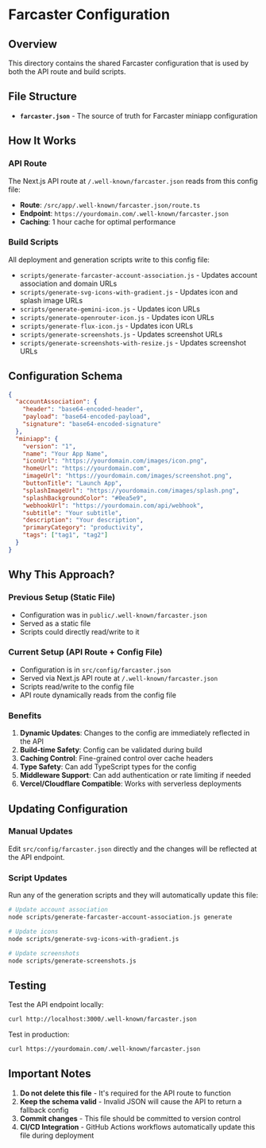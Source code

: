 # Farcaster Configuration

## Overview

This directory contains the shared Farcaster configuration that is used by both the API route and build scripts.

## File Structure

- **`farcaster.json`** - The source of truth for Farcaster miniapp configuration

## How It Works

### API Route
The Next.js API route at `/.well-known/farcaster.json` reads from this config file:
- **Route**: `/src/app/.well-known/farcaster.json/route.ts`
- **Endpoint**: `https://yourdomain.com/.well-known/farcaster.json`
- **Caching**: 1 hour cache for optimal performance

### Build Scripts
All deployment and generation scripts write to this config file:
- `scripts/generate-farcaster-account-association.js` - Updates account association and domain URLs
- `scripts/generate-svg-icons-with-gradient.js` - Updates icon and splash image URLs
- `scripts/generate-gemini-icon.js` - Updates icon URLs
- `scripts/generate-openrouter-icon.js` - Updates icon URLs
- `scripts/generate-flux-icon.js` - Updates icon URLs
- `scripts/generate-screenshots.js` - Updates screenshot URLs
- `scripts/generate-screenshots-with-resize.js` - Updates screenshot URLs

## Configuration Schema

```json
{
  "accountAssociation": {
    "header": "base64-encoded-header",
    "payload": "base64-encoded-payload",
    "signature": "base64-encoded-signature"
  },
  "miniapp": {
    "version": "1",
    "name": "Your App Name",
    "iconUrl": "https://yourdomain.com/images/icon.png",
    "homeUrl": "https://yourdomain.com",
    "imageUrl": "https://yourdomain.com/images/screenshot.png",
    "buttonTitle": "Launch App",
    "splashImageUrl": "https://yourdomain.com/images/splash.png",
    "splashBackgroundColor": "#0ea5e9",
    "webhookUrl": "https://yourdomain.com/api/webhook",
    "subtitle": "Your subtitle",
    "description": "Your description",
    "primaryCategory": "productivity",
    "tags": ["tag1", "tag2"]
  }
}
```

## Why This Approach?

### Previous Setup (Static File)
- Configuration was in `public/.well-known/farcaster.json`
- Served as a static file
- Scripts could directly read/write to it

### Current Setup (API Route + Config File)
- Configuration is in `src/config/farcaster.json`
- Served via Next.js API route at `/.well-known/farcaster.json`
- Scripts read/write to the config file
- API route dynamically reads from the config file

### Benefits
1. **Dynamic Updates**: Changes to the config are immediately reflected in the API
2. **Build-time Safety**: Config can be validated during build
3. **Caching Control**: Fine-grained control over cache headers
4. **Type Safety**: Can add TypeScript types for the config
5. **Middleware Support**: Can add authentication or rate limiting if needed
6. **Vercel/Cloudflare Compatible**: Works with serverless deployments

## Updating Configuration

### Manual Updates
Edit `src/config/farcaster.json` directly and the changes will be reflected at the API endpoint.

### Script Updates
Run any of the generation scripts and they will automatically update this file:

```bash
# Update account association
node scripts/generate-farcaster-account-association.js generate

# Update icons
node scripts/generate-svg-icons-with-gradient.js

# Update screenshots
node scripts/generate-screenshots.js
```

## Testing

Test the API endpoint locally:
```bash
curl http://localhost:3000/.well-known/farcaster.json
```

Test in production:
```bash
curl https://yourdomain.com/.well-known/farcaster.json
```

## Important Notes

1. **Do not delete this file** - It's required for the API route to function
2. **Keep the schema valid** - Invalid JSON will cause the API to return a fallback config
3. **Commit changes** - This file should be committed to version control
4. **CI/CD Integration** - GitHub Actions workflows automatically update this file during deployment
